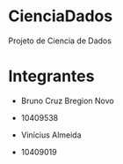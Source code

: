 # CienciaDados
Projeto de Ciencia de Dados

# Integrantes
- Bruno Cruz Bregion Novo
- 10409538

- Vinícius Almeida
- 10409019